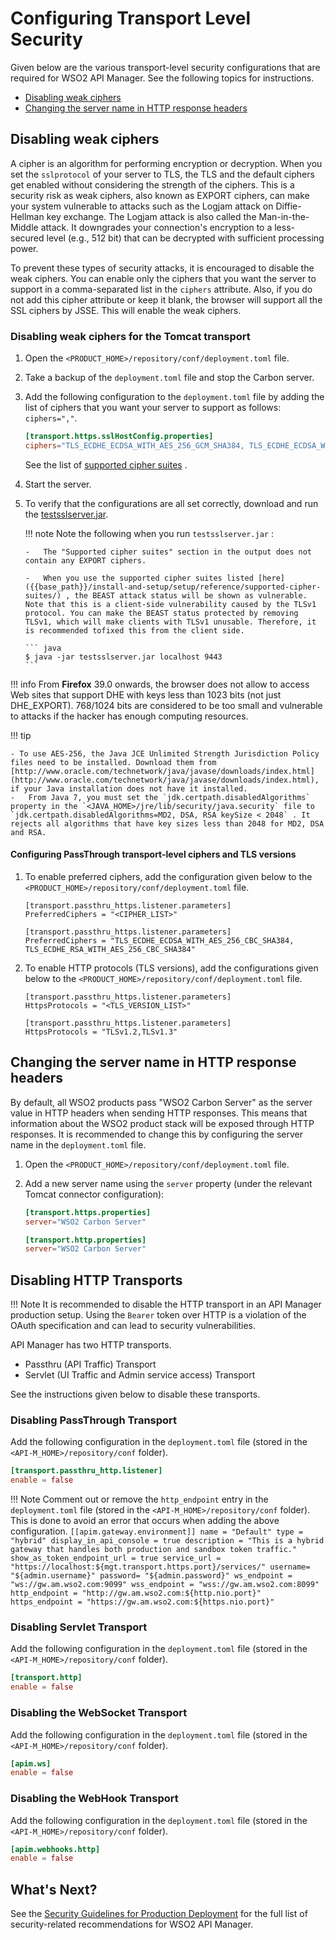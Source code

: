 # Configuring Transport Level Security

Given below are the various transport-level security configurations that are required for WSO2 API Manager. See the following topics for instructions.

-   [Disabling weak ciphers](#disabling-weak-ciphers)
-   [Changing the server name in HTTP response headers](#changing-the-server-name-in-http-response-headers)

## Disabling weak ciphers

A cipher is an algorithm for performing encryption or decryption. When you set the `sslprotocol` of your server to TLS, the TLS and the default ciphers get enabled without considering the strength of the ciphers. This is a security risk as weak ciphers, also known as EXPORT ciphers, can make your system vulnerable to attacks such as the Logjam attack on Diffie-Hellman key exchange. The Logjam attack is also called the Man-in-the-Middle attack. It downgrades your connection's encryption to a less-secured level (e.g., 512 bit) that can be decrypted with sufficient processing power.

To prevent these types of security attacks, it is encouraged to disable the weak ciphers. You can enable only the ciphers that you want the server to support in a comma-separated list in the `ciphers` attribute. Also, if you do not add this cipher attribute or keep it blank, the browser will support all the SSL ciphers by JSSE. This will enable the weak ciphers.

### Disabling weak ciphers for the Tomcat transport

1.  Open the `<PRODUCT_HOME>/repository/conf/deployment.toml` file.
2.  Take a backup of the `deployment.toml` file and stop the Carbon server.
3.  Add the following configuration to the `deployment.toml` file by adding the list of ciphers that you want your server to support as follows: `ciphers=","`.

    ``` toml
    [transport.https.sslHostConfig.properties]
    ciphers="TLS_ECDHE_ECDSA_WITH_AES_256_GCM_SHA384, TLS_ECDHE_ECDSA_WITH_AES_128_GCM_SHA256, TLS_ECDHE_RSA_WITH_AES_256_GCM_SHA384, TLS_ECDH_ECDSA_WITH_AES_256_GCM_SHA384, TLS_DHE_DSS_WITH_AES_256_GCM_SHA384, TLS_ECDH_RSA_WITH_AES_256_GCM_SHA384, TLS_ECDHE_RSA_WITH_AES_128_GCM_SHA256, TLS_ECDH_ECDSA_WITH_AES_128_GCM_SHA256, TLS_ECDH_RSA_WITH_AES_128_GCM_SHA256, TLS_DHE_DSS_WITH_AES_128_GCM_SHA256, TLS_ECDHE_ECDSA_WITH_AES_256_CBC_SHA384, TLS_ECDH_ECDSA_WITH_AES_256_CBC_SHA384, TLS_ECDH_RSA_WITH_AES_256_CBC_SHA384, TLS_ECDHE_RSA_WITH_AES_256_CBC_SHA384, TLS_DHE_DSS_WITH_AES_256_CBC_SHA256, TLS_ECDHE_ECDSA_WITH_AES_256_CBC_SHA, TLS_ECDH_ECDSA_WITH_AES_256_CBC_SHA, TLS_ECDH_RSA_WITH_AES_256_CBC_SHA, TLS_DHE_DSS_WITH_AES_256_CBC_SHA, TLS_ECDHE_ECDSA_WITH_AES_128_CBC_SHA256, TLS_ECDH_ECDSA_WITH_AES_128_CBC_SHA256, TLS_ECDH_RSA_WITH_AES_128_CBC_SHA256, TLS_DHE_DSS_WITH_AES_128_CBC_SHA256, TLS_ECDHE_ECDSA_WITH_AES_128_CBC_SHA, TLS_ECDH_ECDSA_WITH_AES_128_CBC_SHA, TLS_ECDH_RSA_WITH_AES_128_CBC_SHA, TLS_DHE_DSS_WITH_AES_128_CBC_SHA, TLS_ECDHE_ECDSA_WITH_RC4_128_SHA, TLS_ECDH_ECDSA_WITH_RC4_128_SHA, TLS_ECDH_RSA_WITH_RC4_128_SHA, TLS_EMPTY_RENEGOTIATION_INFO_SCSVF"
    ```
     See the list of [supported cipher suites](https://docs.wso2.com/display/ADMIN44x/Supported+Cipher+Suites) .

4.  Start the server.
5.  To verify that the configurations are all set correctly, download and run the [testsslserver.jar]({{base_path}}/assets/attachments/administer/testsslserver.jar).

    !!! note
        Note the following when you run `testsslserver.jar` :

        -   The "Supported cipher suites" section in the output does not contain any EXPORT ciphers.

        -   When you use the supported cipher suites listed [here]({{base_path}}/install-and-setup/setup/reference/supported-cipher-suites/) , the BEAST attack status will be shown as vulnerable. Note that this is a client-side vulnerability caused by the TLSv1 protocol. You can make the BEAST status protected by removing TLSv1, which will make clients with TLSv1 unusable. Therefore, it is recommended tofixed this from the client side.

        ``` java
        $ java -jar testsslserver.jar localhost 9443
        ```

!!! info
    From **Firefox** 39.0 onwards, the browser does not allow to access Web sites that support DHE with keys less than 1023 bits (not just DHE\_EXPORT). 768/1024 bits are considered to be too small and vulnerable to attacks if the hacker has enough computing resources.

!!! tip

    - To use AES-256, the Java JCE Unlimited Strength Jurisdiction Policy files need to be installed. Download them from [http://www.oracle.com/technetwork/java/javase/downloads/index.html](http://www.oracle.com/technetwork/java/javase/downloads/index.html), if your Java installation does not have it installed.
    -   From Java 7, you must set the `jdk.certpath.disabledAlgorithms` property in the `<JAVA_HOME>/jre/lib/security/java.security` file to `jdk.certpath.disabledAlgorithms=MD2, DSA, RSA keySize < 2048` . It rejects all algorithms that have key sizes less than 2048 for MD2, DSA and RSA.

#### Configuring PassThrough transport-level ciphers and TLS versions

1.  To enable preferred ciphers, add the configuration given below to the `<PRODUCT_HOME>/repository/conf/deployment.toml` file.

    ``` tab="Format"
    [transport.passthru_https.listener.parameters]
    PreferredCiphers = "<CIPHER_LIST>"
    ```

    ``` tab="Example"
    [transport.passthru_https.listener.parameters]
    PreferredCiphers = "TLS_ECDHE_ECDSA_WITH_AES_256_CBC_SHA384, TLS_ECDHE_RSA_WITH_AES_256_CBC_SHA384"
    ```

2. To enable HTTP protocols (TLS versions), add the configurations given below to the `<PRODUCT_HOME>/repository/conf/deployment.toml` file.

    ``` tab="Format"
    [transport.passthru_https.listener.parameters]
    HttpsProtocols = "<TLS_VERSION_LIST>"
    ```

    ``` tab="Example"
    [transport.passthru_https.listener.parameters]
    HttpsProtocols = "TLSv1.2,TLSv1.3"
    ```

## Changing the server name in HTTP response headers

By default, all WSO2 products pass "WSO2 Carbon Server" as the server value in HTTP headers when sending HTTP responses. This means that information about the WSO2 product stack will be exposed through HTTP responses. It is recommended to change this by configuring the server name in the `deployment.toml` file.

1.  Open the `<PRODUCT_HOME>/repository/conf/deployment.toml` file.
2.  Add a new server name using the `server` property (under the relevant Tomcat connector configuration):

    ``` toml
    [transport.https.properties]
    server="WSO2 Carbon Server"
    
    [transport.http.properties]
    server="WSO2 Carbon Server"
    ```

## Disabling HTTP Transports

!!! Note
    It is recommended to disable the HTTP transport in an API Manager production setup. Using the `Bearer` token over HTTP is a violation of the OAuth specification and can lead to security vulnerabilities.

API Manager has two HTTP transports.

-   Passthru (API Traffic) Transport
-   Servlet (UI Traffic and Admin service access) Transport

See the instructions given below to disable these transports.

### Disabling PassThrough Transport

Add the following configuration in the `deployment.toml` file (stored in the `<API-M_HOME>/repository/conf` folder).

```toml
[transport.passthru_http.listener]
enable = false
```


!!! Note
    Comment out or remove the `http_endpoint` entry in the `deployment.toml` file (stored in the `<API-M_HOME>/repository/conf` folder). This is done to avoid an error that occurs when adding the above configuration.
    ```
    [[apim.gateway.environment]]
        name = "Default"
        type = "hybrid"
        display_in_api_console = true
        description = "This is a hybrid gateway that handles both production and sandbox token traffic."
        show_as_token_endpoint_url = true
        service_url = "https://localhost:${mgt.transport.https.port}/services/"
        username= "${admin.username}"
        password= "${admin.password}"
        ws_endpoint = "ws://gw.am.wso2.com:9099"
        wss_endpoint = "wss://gw.am.wso2.com:8099"
        http_endpoint = "http://gw.am.wso2.com:${http.nio.port}"
        https_endpoint = "https://gw.am.wso2.com:${https.nio.port}"
    ```

### Disabling Servlet Transport

Add the following configuration in the `deployment.toml` file (stored in the `<API-M_HOME>/repository/conf` folder).

```toml
[transport.http]
enable = false
```
### Disabling the WebSocket Transport

Add the following configuration in the `deployment.toml` file (stored in the `<API-M_HOME>/repository/conf` folder).

```toml
[apim.ws]
enable = false
```

### Disabling the WebHook Transport

Add the following configuration in the `deployment.toml` file (stored in the `<API-M_HOME>/repository/conf` folder).

```toml
[apim.webhooks.http]
enable = false
```

## What's Next?

See the [Security Guidelines for Production Deployment]({{base_path}}/install-and-setup/setup/deployment-best-practices/security-guidelines-for-production-deployment) for the full list of security-related recommendations for WSO2 API Manager.
